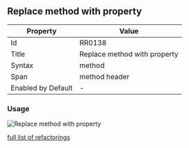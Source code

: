 ## Replace method with property

| Property           | Value                        |
| ------------------ | ---------------------------- |
| Id                 | RR0138                       |
| Title              | Replace method with property |
| Syntax             | method                       |
| Span               | method header                |
| Enabled by Default | -                            |

### Usage

![Replace method with property](../../images/refactorings/ReplaceMethodWithProperty.png)

[full list of refactorings](Refactorings.md)